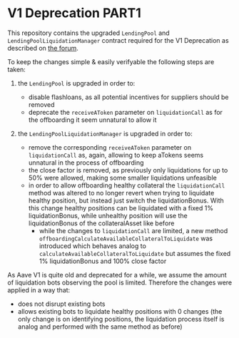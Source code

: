 # V1 Deprecation PART1

This repository contains the upgraded `LendingPool` and `LendingPoolLiquidationManager` contract required for the V1 Deprecation as described on [the forum](https://governance.aave.com/t/temp-check-bgd-further-aave-v1-deprecation-strategy/15893).

To keep the changes simple & easily verifyable the following steps are taken:

1. the `LendingPool` is upgraded in order to:

   - disable flashloans, as all potential incentives for suppliers should be removed
   - deprecate the `receiveAToken` parameter on `liquidationCall` as for the offboarding it seem unnatural to allow it

2. the `LendingPoolLiquidationManager` is upgraded in order to:
   - remove the corresponding `receiveAToken` parameter on `liquidationCall` as, again, allowing to keep aTokens seems unnatural in the process of offboarding
   - the close factor is removed, as previously only liquidations for up to 50% were allowed, making some smaller liquidations unfeasible
   - in order to allow offboarding healthy collateral the `liquidationCall` method was altered to no longer revert when trying to liquidate healthy position, but instead just switch the liquidationBonus. With this change healthy positions can be liquidated with a fixed 1% liquidationBonus, while unhealthy position will use the liquidationBonus of the collateralAsset like before
     - while the changes to `liquidationCall` are limited, a new method `offboardingCalculateAvailableCollateralToLiquidate` was introduced which behaves analog to `calculateAvailableCollateralToLiquidate` but assumes the fixed 1% liquidationBonus and 100% close factor

As Aave V1 is quite old and deprecated for a while, we assume the amount of liquidation bots observing the pool is limited.
Therefore the changes were applied in a way that:

- does not disrupt existing bots
- allows existing bots to liquidate healthy positions with 0 changes (the only change is on identifying positions, the liquidation process itself is analog and performed with the same method as before)
